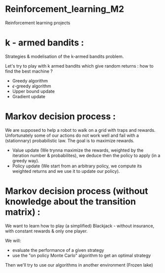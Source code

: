 # Reinforcement_learning_M2
Reinforcement learning projects


# k - armed bandits :

Strategies & modelisation of the k-armed bandits problem.

Let's try to play with k armed bandits which give random returns : how to find the best machine ?

- Greedy algorithm
- $\epsilon$-greedy algorithm
- Upper bound update
- Gradient update

# Markov decision process :

We are supposed to help a robot to walk on a grid with traps and rewards. Unfortunately some of our actions do not work well and fail with a (stationnary) probabilistic law. The goal is to maximize rewards.

- Value update (We trynna maximize the rewards, weighted by the iteration number & probabilites), we deduce then the policy to apply (in a greedy way).
- Policy update (We start from an arbitrary policy, we compute its weighted returns and we use it to update our policy).

# Markov decision process (without knowledge about the transition matrix) :

We want to learn how to play (a simplified) Blackjack - without insurance, with constant rewards & only one player.

We will:
- evaluate the performance of a given strategy
- use the "on policy Monte Carlo" algorithm to get an optimal strategy

Then we'll try to use our algorithms in another environment (Frozen lake)
